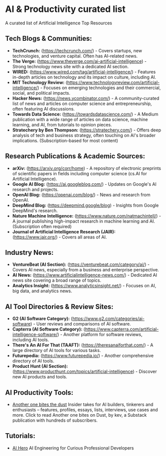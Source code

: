 # AI & Productivity curated list

A curated list of Artificial Intelligence Top Resources

## Tech Blogs & Communities:

*   **TechCrunch:** (https://techcrunch.com/) - Covers startups, new technologies, and venture capital. Often has AI-related news.
*   **The Verge:** (https://www.theverge.com/ai-artificial-intelligence) - Strong technology news site with a dedicated AI section.
*   **WIRED:** (https://www.wired.com/tag/artificial-intelligence/) - Features in-depth articles on technology and its impact on culture, including AI.
*   **MIT Technology Review:** (https://www.technologyreview.com/artificial-intelligence/) - Focuses on emerging technologies and their commercial, social, and political impacts.
*   **Hacker News:** (https://news.ycombinator.com/) - A community-curated list of news and articles on computer science and entrepreneurship, often featuring AI discussions.
*   **Towards Data Science:** (https://towardsdatascience.com/) - A Medium publication with a wide range of articles on data science, machine learning, and AI, from tutorials to opinion pieces.
*   **Stratechery by Ben Thompson:** (https://stratechery.com/) - Offers deep analysis of tech and business strategy, often touching on AI's broader implications. (Subscription-based for most content)

## Research Publications & Academic Sources:

*   **arXiv:** (https://arxiv.org/corr/home) - A repository of electronic preprints of scientific papers in fields including computer science (cs.AI for Artificial Intelligence).
*   **Google AI Blog:** (https://ai.googleblog.com/) - Updates on Google's AI research and projects.
*   **OpenAI Blog:** (https://openai.com/blog/) - News and research from OpenAI.
*   **DeepMind Blog:** (https://deepmind.google/blog) - Insights from Google DeepMind's research.
*   **Nature Machine Intelligence:** (https://www.nature.com/natmachintell/) - A journal publishing high-impact research in machine learning and AI. (Subscription often required)
*   **Journal of Artificial Intelligence Research (JAIR):** (https://www.jair.org/) - Covers all areas of AI.

## Industry News:

*   **VentureBeat (AI Section):** (https://venturebeat.com/category/ai/) - Covers AI news, especially from a business and enterprise perspective.
*   **AI News:** (https://www.artificialintelligence-news.com/) - Dedicated AI news site covering a broad range of topics.
*   **Analytics Insight:** (https://www.analyticsinsight.net/) - Focuses on AI, big data, and analytics news.

## AI Tool Directories & Review Sites:

*   **G2 (AI Software Category):** (https://www.g2.com/categories/ai-software) - User reviews and comparisons of AI software.
*   **Capterra (AI Software Category):** (https://www.capterra.com/artificial-intelligence-software/) - Another platform for software reviews, including AI tools.
*   **There's An AI For That (TAAFT):** (https://theresanaiforthat.com/) - A large directory of AI tools for various tasks.
*   **Futurepedia:** (https://www.futurepedia.io/) - Another comprehensive directory of AI tools.
*   **Product Hunt (AI Section):** (https://www.producthunt.com/topics/artificial-intelligence) - Discover new AI products and tools.


## AI Productivity Tools:
- [Another one bites the dust](https://dusthq.substack.com/)
  Insider takes for AI builders, tinkerers and enthusiasts – features, profiles, essays, lists, interviews, use cases and more. Click to read Another one bites on Dust, by kev, a Substack publication with hundreds of subscribers.

## Tutorials:
- [AI Hero](https://www.aihero.dev/posts)
  AI Engineering for Curious Professional Developers

